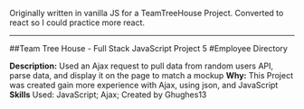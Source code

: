 Originally written in vanilla JS for a TeamTreeHouse Project. Converted to react so I could practice more react.

------------------------------------------------------

##Team Tree House - Full Stack JavaScript Project 5
#Employee Directory

**Description:** Used an Ajax request to pull data from random users API, parse data, and display it on the page to match a mockup
**Why:** This Project was created gain more experience with Ajax, using json, and JavaScript
**Skills** Used: JavaScript; Ajax; 
Created by Ghughes13

